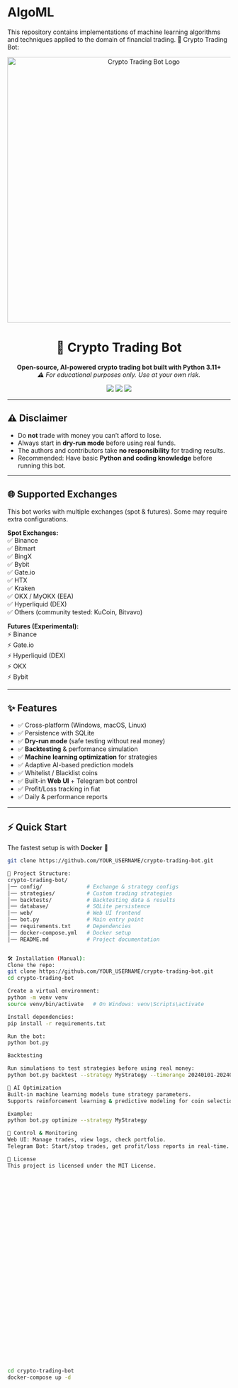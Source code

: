 # AlgoML
This repository contains implementations of machine learning algorithms and techniques applied to the domain of financial trading.
🚀 Crypto Trading Bot:

<p align="center">
  <img src="https://via.placeholder.com/600x150.png?text=CRYPTO+TRADING+BOT" alt="Crypto Trading Bot Logo" width="600"/>
</p>

<h1 align="center">🚀 Crypto Trading Bot</h1>
<p align="center">
  <b>Open-source, AI-powered crypto trading bot built with Python 3.11+</b>  
  <br/>
  <i>⚠️ For educational purposes only. Use at your own risk.</i>
</p>

<p align="center">
  <a href="#"><img src="https://img.shields.io/badge/Python-3.11+-blue.svg"></a>
  <a href="#"><img src="https://img.shields.io/badge/Platform-Windows%20|%20Linux%20|%20macOS-success"></a>
  <a href="#"><img src="https://img.shields.io/badge/License-MIT-lightgrey"></a>
</p>

---

## ⚠️ Disclaimer

- Do **not** trade with money you can’t afford to lose.  
- Always start in **dry-run mode** before using real funds.  
- The authors and contributors take **no responsibility** for trading results.  
- Recommended: Have basic **Python and coding knowledge** before running this bot.  

---

## 🌐 Supported Exchanges

This bot works with multiple exchanges (spot & futures). Some may require extra configurations.

**Spot Exchanges:**  
✅ Binance  
✅ Bitmart  
✅ BingX  
✅ Bybit  
✅ Gate.io  
✅ HTX  
✅ Kraken  
✅ OKX / MyOKX (EEA)  
✅ Hyperliquid (DEX)  
✅ Others (community tested: KuCoin, Bitvavo)  

**Futures (Experimental):**  
⚡ Binance  
⚡ Gate.io  
⚡ Hyperliquid (DEX)  
⚡ OKX  
⚡ Bybit  

---

## ✨ Features

- ✅ Cross-platform (Windows, macOS, Linux)  
- ✅ Persistence with SQLite  
- ✅ **Dry-run mode** (safe testing without real money)  
- ✅ **Backtesting** & performance simulation  
- ✅ **Machine learning optimization** for strategies  
- ✅ Adaptive AI-based prediction models  
- ✅ Whitelist / Blacklist coins  
- ✅ Built-in **Web UI** + Telegram bot control  
- ✅ Profit/Loss tracking in fiat  
- ✅ Daily & performance reports  

---

## ⚡ Quick Start

The fastest setup is with **Docker** 🐳

```bash
git clone https://github.com/YOUR_USERNAME/crypto-trading-bot.git

📂 Project Structure:
crypto-trading-bot/
│── config/              # Exchange & strategy configs
│── strategies/          # Custom trading strategies
│── backtests/           # Backtesting data & results
│── database/            # SQLite persistence
│── web/                 # Web UI frontend
│── bot.py               # Main entry point
│── requirements.txt     # Dependencies
│── docker-compose.yml   # Docker setup
│── README.md            # Project documentation


🛠️ Installation (Manual):
Clone the repo:
git clone https://github.com/YOUR_USERNAME/crypto-trading-bot.git
cd crypto-trading-bot

Create a virtual environment:
python -m venv venv
source venv/bin/activate   # On Windows: venv\Scripts\activate

Install dependencies:
pip install -r requirements.txt

Run the bot:
python bot.py

Backtesting

Run simulations to test strategies before using real money:
python bot.py backtest --strategy MyStrategy --timerange 20240101-20240601

🤖 AI Optimization
Built-in machine learning models tune strategy parameters.
Supports reinforcement learning & predictive modeling for coin selection.

Example:
python bot.py optimize --strategy MyStrategy

📱 Control & Monitoring
Web UI: Manage trades, view logs, check portfolio.
Telegram Bot: Start/stop trades, get profit/loss reports in real-time.

📜 License
This project is licensed under the MIT License.
































cd crypto-trading-bot
docker-compose up -d
